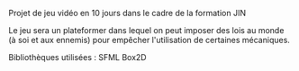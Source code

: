 Projet de jeu vidéo en 10 jours dans le cadre de la formation JIN

Le jeu sera un plateformer dans lequel on peut imposer des lois au monde (à soi et aux ennemis) pour empêcher l'utilisation de certaines mécaniques.

Bibliothèques utilisées :
	SFML
	Box2D
